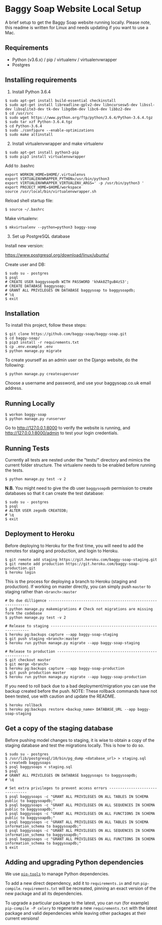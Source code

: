 # Baggy Soap Website Local Setup

A brief setup to get the Baggy Soap website running locally.
Please note, this readme is written for Linux and needs updating if
you want to use a Mac.

## Requirements

- Python (v3.6.x) / pip / virtualenv / virtualenvwrapper
- Postgres

## Installing requirements

1) Install Python 3.6.4

```
$ sudo apt-get install build-essential checkinstall
$ sudo apt-get install libreadline-gplv2-dev libncursesw5-dev libssl-dev libsqlite3-dev tk-dev libgdbm-dev libc6-dev libbz2-dev
$ cd /usr/src
$ sudo wget https://www.python.org/ftp/python/3.6.4/Python-3.6.4.tgz
$ sudo tar xzf Python-3.6.4.tgz
$ cd Python-3.6.4
$ sudo ./configure --enable-optimizations
$ sudo make altinstall
```

2) Install virtualenvwrapper and make virtualenv

```
$ sudo apt-get install python3-pip
$ sudo pip3 install virtualenvwrapper
```

Add to .bashrc

```
export WORKON_HOME=$HOME/.virtualenvs
export VIRTUALENVWRAPPER_PYTHON=/usr/bin/python3
export VIRTUALENVWRAPPER_VIRTUALENV_ARGS=' -p /usr/bin/python3 '
export PROJECT_HOME=$HOME/workspace
source /usr/local/bin/virtualenvwrapper.sh
```

Reload shell startup file:

```
$ source ~/.bashrc
```

Make virtualenv:

```
$ mkvirtualenv --python=python3 baggy-soap
```

3) Set up PostgreSQL database

Install new version: 

https://www.postgresql.org/download/linux/ubuntu/

Create user and DB:

```
$ sudo su - postgres
$ psql
# CREATE USER baggysoapdb WITH PASSWORD 'khAk8ZTguB4zS3';
# CREATE DATABASE baggysoap;
# GRANT ALL PRIVILEGES ON DATABASE baggysoap to baggysoapdb;
# \q
$ exit
```

## Installation

To install this project, follow these steps:

```
$ git clone https://github.com/baggy-soap/baggy-soap.git
$ cd baggy-soap/
$ pip3 install -r requirements.txt
$ cp .env.example .env
$ python manage.py migrate
```

To create yourself as an admin user on the Django website, do the following:

```
$ python manage.py createsuperuser
```

Choose a username and password, and use your baggysoap.co.uk email address.

## Running Locally

```
$ workon baggy-soap
$ python manage.py runserver
```

Go to http://127.0.0.1:8000 to verify the website is running, 
and http://127.0.0.1:8000/admin to test your login credentials.

## Running Tests

Currently all tests are nested under the "tests/" directory and mimics the current folder structure.
The virtualenv needs to be enabled before running the tests.

    $ python manage.py test -v 2

**N.B.** You might need to give the db user `baggysoapdb` permission to create databases so that it can create the test database:

```
$ sudo su - postgres
$ psql
# ALTER USER zegodb CREATEDB;
# \q
$ exit
```
## Deployment to Heroku

Before deploying to Heroku for the first time, you will need to add the remotes for staging and production, and login
to Heroku.

    $ git remote add staging https://git.heroku.com/baggy-soap-staging.git
    $ git remote add production https://git.heroku.com/baggy-soap-production.git
    $ heroku login

This is the process for deploying a branch to Heroku (staging and production). If working on master directly, you can 
simply push `master` to staging rather than `<branch>:master`

    # Do due dilligence -------------------------------------------------------------
    $ python manage.py makemigrations # Check not migrations are missing form the codebase
    $ python manage.py test -v 2

    # Release to staging ------------------------------------------------------------
    $ heroku pg:backups capture --app baggy-soap-staging
    $ git push staging <branch>:master
    $ heroku run python manage.py migrate --app baggy-soap-staging

    # Release to production ---------------------------------------------------------
    $ git checkout master
    $ git merge <branch>
    $ heroku pg:backups capture --app baggy-soap-production
    $ git push production master
    $ heroku run python manage.py migrate --app baggy-soap-production

If you need to roll back due to a bad deployment/migration you can use the backup created before the push.
NOTE: These rollback commands have not been tested, use with caution and update the README.

    $ heroku rollback
    $ heroku pg:backups restore <backup_name> DATABASE_URL --app baggy-soap-staging

## Get a copy of the staging database

Before pushing model changes to staging, it is wise to obtain a copy of the staging database and test the migrations
locally. This is how to do so.

    $ sudo su - postgres
    $ /usr/lib/postgresql/10/bin/pg_dump <database_url> > staging.sql
    $ createdb baggysoaps
    $ psql baggysoaps < staging.sql
    $ psql
    # GRANT ALL PRIVILEGES ON DATABASE baggysoaps to baggysoapdb;
    # \q

    # Set extra privileges to prevent access errors --------------------------------
    $ psql baggysoaps -c "GRANT ALL PRIVILEGES ON ALL TABLES IN SCHEMA public to baggysoapdb;"
    $ psql baggysoaps -c "GRANT ALL PRIVILEGES ON ALL SEQUENCES IN SCHEMA public to baggysoapdb;"
    $ psql baggysoaps -c "GRANT ALL PRIVILEGES ON ALL FUNCTIONS IN SCHEMA public to baggysoapdb;"
    $ psql baggysoaps -c "GRANT ALL PRIVILEGES ON ALL TABLES IN SCHEMA information_schema to baggysoapdb;"
    $ psql baggysoaps -c "GRANT ALL PRIVILEGES ON ALL SEQUENCES IN SCHEMA information_schema to baggysoapdb;"
    $ psql baggysoaps -c "GRANT ALL PRIVILEGES ON ALL FUNCTIONS IN SCHEMA information_schema to baggysoapdb;"
    $ exit

## Adding and upgrading Python dependencies

We use [`pip-tools`](https://github.com/jazzband/pip-tools) to manage Python dependencies.

To add a new direct dependency, add it to `requirements.in` and run `pip-compile`. `requirements.txt` will be recreated, 
pinning an exact version of the new package and all its dependencies.

To upgrade a particular package to the latest, you can run (for example) `pip-compile -P celery`
to regenerate a new `requirements.txt` with the latest package and valid dependencies while leaving
other packages at their current versions!

